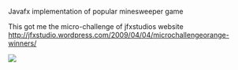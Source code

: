 Javafx implementation of popular minesweeper game

This got me the micro-challenge of jfxstudios website
http://jfxstudio.wordpress.com/2009/04/04/microchallengeorange-winners/

[![](http://lh4.ggpht.com/_8IgrExDrA8Y/SdkzdGwu91I/AAAAAAAABNs/GH3BvUOUurA/Orange.jpg)](http://jfxstudio.wordpress.com/2009/04/04/microchallengeorange-winners/)